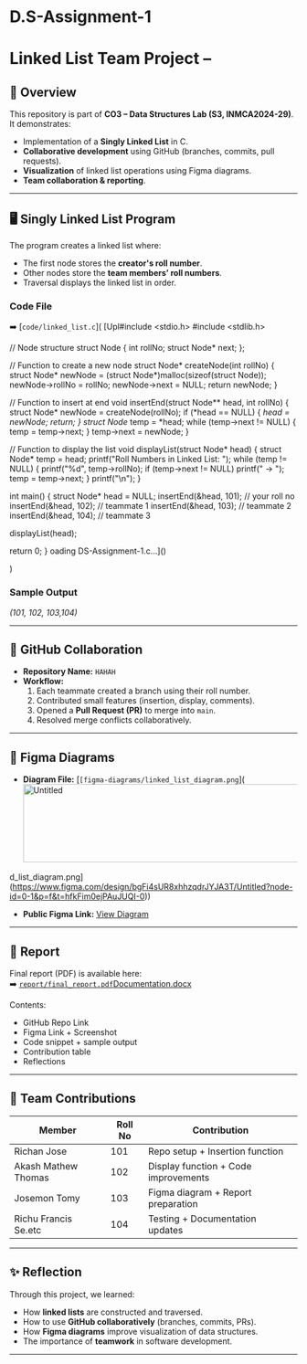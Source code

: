 # D.S-Assignment-1
# Linked List Team Project – <TeamName>

## 📌 Overview
This repository is part of **CO3 – Data Structures Lab (S3, INMCA2024-29)**.  
It demonstrates:
- Implementation of a **Singly Linked List** in C.
- **Collaborative development** using GitHub (branches, commits, pull requests).
- **Visualization** of linked list operations using Figma diagrams.
- **Team collaboration & reporting**.

---

## 🖥️ Singly Linked List Program
The program creates a linked list where:
- The first node stores the **creator's roll number**.
- Other nodes store the **team members’ roll numbers**.
- Traversal displays the linked list in order.

### Code File
➡️ [`code/linked_list.c`]( [Upl#include <stdio.h>
#include <stdlib.h>

// Node structure
struct Node {
    int rollNo;
    struct Node* next;
};

// Function to create a new node
struct Node* createNode(int rollNo) {
    struct Node* newNode = (struct Node*)malloc(sizeof(struct Node));
    newNode->rollNo = rollNo;
    newNode->next = NULL;
    return newNode;
}

// Function to insert at end
void insertEnd(struct Node** head, int rollNo) {
    struct Node* newNode = createNode(rollNo);
    if (*head == NULL) {
        *head = newNode;
        return;
    }
    struct Node* temp = *head;
    while (temp->next != NULL) {
        temp = temp->next;
    }
    temp->next = newNode;
}

// Function to display the list
void displayList(struct Node* head) {
    struct Node* temp = head;
    printf("Roll Numbers in Linked List: ");
    while (temp != NULL) {
        printf("%d", temp->rollNo);
        if (temp->next != NULL) printf(" → ");
        temp = temp->next;
    }
    printf("\n");
}

int main() {
    struct Node* head = NULL;
    insertEnd(&head, 101); // your roll no
    insertEnd(&head, 102); // teammate 1
    insertEnd(&head, 103); // teammate 2
    insertEnd(&head, 104); // teammate 3

displayList(head);

return 0;
}
oading DS-Assignment-1.c…]()

)

### Sample Output



*(101, 102, 103,104)*

---

## 🔀 GitHub Collaboration
- **Repository Name:** `HAHAH`
- **Workflow:**
  1. Each teammate created a branch using their roll number.
  2. Contributed small features (insertion, display, comments).
  3. Opened a **Pull Request (PR)** to merge into `main`.
  4. Resolved merge conflicts collaboratively.

---

## 🎨 Figma Diagrams
- **Diagram File:** [`[figma-diagrams/linked_list_diagram.png`]( <img width="1405" height="137" alt="Untitled" src="https://github.com/user-attachments/assets/aaaeb4e5-ba2c-46db-97f9-48ed517e5bc6" />

d_list_diagram.png](https://www.figma.com/design/bgFi4sUR8xhhzqdrJYJA3T/Untitled?node-id=0-1&p=f&t=hfkFim0ejPAuJUQI-0))  
- **Public Figma Link:** [View Diagram]([[https://www.figma.com/file/xxxxx/linked-list-diagram](https://www.figma.com/design/bgFi4sUR8xhhzqdrJYJA3T/Untitled?node-id=0-1&t=hfkFim0ejPAuJUQI-1)](https://www.figma.com/community/file/1547522998378907705/node-structure))

---

## 📑 Report
Final report (PDF) is available here:  
➡️ [`report/final_report.pdf`]()[Documentation.docx](https://github.com/user-attachments/files/22250886/Documentation.docx)


Contents:
- GitHub Repo Link
- Figma Link + Screenshot
- Code snippet + sample output
- Contribution table
- Reflections

---

## 👥 Team Contributions
| Member              | Roll No | Contribution                          |
|---------------------|---------|---------------------------------------|
| Richan Jose         |   101   | Repo setup + Insertion function       |
| Akash Mathew Thomas |   102   | Display function + Code improvements  |
| Josemon Tomy        |   103   | Figma diagram + Report preparation    |
| Richu Francis Se.etc|   104   | Testing + Documentation updates       |


---



## ✨ Reflection
Through this project, we learned:
- How **linked lists** are constructed and traversed.
- How to use **GitHub collaboratively** (branches, commits, PRs).
- How **Figma diagrams** improve visualization of data structures.
- The importance of **teamwork** in software development.

---

